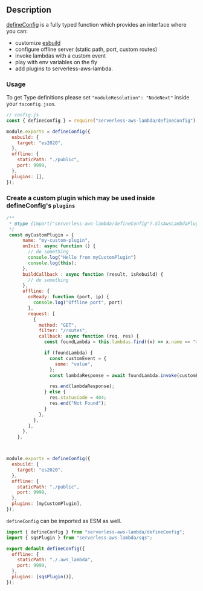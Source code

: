 ## Description

[defineConfig](../src/defineConfig.ts) is a fully typed function which provides an interface where you can:

- customize [esbuild](esbuild.md)
- configure offline server (static path, port, custom routes)
- invoke lambdas with a custom event
- play with env variables on the fly
- add plugins to serverless-aws-lambda.

### Usage

To get Type definitions please set `"moduleResolution": "NodeNext"` inside your `tsconfig.json`.

```js
// config.js
const { defineConfig } = require("serverless-aws-lambda/defineConfig");

module.exports = defineConfig({
  esbuild: {
    target: "es2020",
  },
  offline: {
    staticPath: "./public",
    port: 9999,
  },
  plugins: [],
});
```

### Create a custom plugin which may be used inside defineConfig's `plugins`

```js
/**
 * @type {import("serverless-aws-lambda/defineConfig").SlsAwsLambdaPlugin}
 */
 const myCustomPlugin = {
      name: "my-custom-plugin",
      onInit: async function () {
        // do something
        console.log("Hello from myCustomPlugin")
        console.log(this);
      },
      buildCallback : async function (result, isRebuild) {
        // do something
      },
      offline: {
        onReady: function (port, ip) {
          console.log("Offline port", port)
        },
        request: [
          {
            method: "GET",
            filter: "/routes",
            callback: async function (req, res) {
              const foundLambda = this.lambdas.find((x) => x.name == "myAwsomeLambda");

              if (foundLambda) {
                const customEvent = {
                  some: "value",
                };
                const lambdaResponse = await foundLambda.invoke(customEvent);

                res.end(lambdaResponse);
              } else {
                res.statusCode = 404;
                res.end("Not Found");
              }
            },
          },
        ],
      },
    },



module.exports = defineConfig({
  esbuild: {
    target: "es2020",
  },
  offline: {
    staticPath: "./public",
    port: 9999,
  },
  plugins: [myCustomPlugin],
});
```

`defineConfig` can be imported as ESM as well.

```js
import { defineConfig } from "serverless-aws-lambda/defineConfig";
import { sqsPlugin } from "serverless-aws-lambda/sqs";

export default defineConfig({
  offline: {
    staticPath: "./.aws_lambda",
    port: 9999,
  },
  plugins: [sqsPlugin()],
});
```
